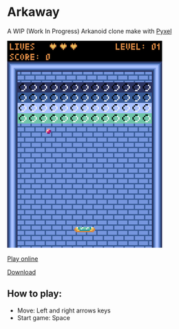 # Arkaway

A WIP (Work In Progress) Arkanoid clone make with [Pyxel](https://github.com/kitao/pyxel)

![Arkaway screenshot](screen.png)

[Play online](https://son-link.github.io/arkaway)

[Download](https://github.com/son-link/arkaway/releases)

## How to play:

* Move: Left and right arrows keys
* Start game: Space
